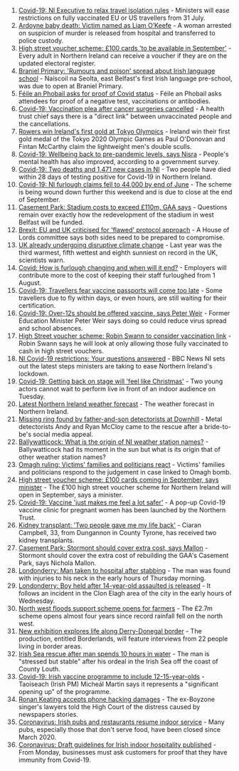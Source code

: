 1. [Covid-19: NI Executive to relax travel isolation rules](https://www.bbc.co.uk/news/uk-northern-ireland-58004816) - Ministers will ease restrictions on fully vaccinated EU or US travellers from 31 July.
2. [Ardoyne baby death: Victim named as Liam O’Keefe](https://www.bbc.co.uk/news/uk-northern-ireland-58009834) - A woman arrested on suspicion of murder is released from hospital and transferred to police custody.
3. [High street voucher scheme: £100 cards 'to be available in September'](https://www.bbc.co.uk/news/uk-northern-ireland-58012540) - Every adult in Northern Ireland can receive a voucher if they are on the updated electoral register.
4. [Braniel Primary: 'Rumours and poison' spread about Irish language school](https://www.bbc.co.uk/news/uk-northern-ireland-58010736) - Naíscoil na Seolta, east Belfast's first Irish language pre-school, was due to open at Braniel Primary.
5. [Féile an Phobail asks for proof of Covid status](https://www.bbc.co.uk/news/uk-northern-ireland-58016151) - Féile an Phobail asks attendees for proof of a negative test, vaccinations or antibodies.
6. [Covid-19: Vaccination plea after cancer surgeries cancelled](https://www.bbc.co.uk/news/uk-northern-ireland-58009128) - A health trust chief says there is a "direct link" between unvaccinated people and the cancellations.
7. [Rowers win Ireland's first gold at Tokyo Olympics](https://www.bbc.co.uk/sport/olympics/58007573) - Ireland win their first gold medal of the Tokyo 2020 Olympic Games as Paul O'Donovan and Fintan McCarthy claim the lightweight men's double sculls.
8. [Covid-19: Wellbeing back to pre-pandemic levels, says Nisra](https://www.bbc.co.uk/news/uk-northern-ireland-58012623) - People's mental health has also improved, according to a government survey.
9. [Covid-19: Two deaths and 1,471 new cases in NI](https://www.bbc.co.uk/news/uk-northern-ireland-58012627) - Two people have died within 28 days of testing positive for Covid-19 in Northern Ireland.
10. [Covid-19: NI furlough claims fell to 44,000 by end of June](https://www.bbc.co.uk/news/uk-northern-ireland-58009132) - The scheme is being wound down further this weekend and is due to close at the end of September.
11. [Casement Park: Stadium costs to exceed £110m, GAA says](https://www.bbc.co.uk/news/uk-northern-ireland-58005434) - Questions remain over exactly how the redevelopment of the stadium in west Belfast will be funded.
12. [Brexit: EU and UK criticised for 'flawed' protocol approach](https://www.bbc.co.uk/news/uk-northern-ireland-58004374) - A House of Lords committee says both sides need to be prepared to compromise.
13. [UK already undergoing disruptive climate change](https://www.bbc.co.uk/news/science-environment-57988023) - Last year was the third warmest, fifth wettest and eighth sunniest on record in the UK, scientists warn.
14. [Covid: How is furlough changing and when will it end?](https://www.bbc.co.uk/news/explainers-52135342) - Employers will contribute more to the cost of keeping their staff furloughed from 1 August.
15. [Covid-19: Travellers fear vaccine passports will come too late](https://www.bbc.co.uk/news/uk-northern-ireland-57998569) - Some travellers due to fly within days, or even hours, are still waiting for their certification.
16. [Covid-19: Over-12s should be offered vaccine, says Peter Weir](https://www.bbc.co.uk/news/uk-northern-ireland-57992080) - Former Education Minister Peter Weir says doing so could reduce virus spread and school absences.
17. [High Street voucher scheme: Robin Swann to consider vaccination link](https://www.bbc.co.uk/news/uk-northern-ireland-57981148) - Robin Swann says he will look at only allowing those fully vaccinated to cash in high street vouchers.
18. [NI Covid-19 restrictions: Your questions answered](https://www.bbc.co.uk/news/uk-northern-ireland-54117810) - BBC News NI sets out the latest steps ministers are taking to ease Northern Ireland's lockdown.
19. [Covid-19: Getting back on stage will 'feel like Christmas'](https://www.bbc.co.uk/news/uk-northern-ireland-57983830) - Two young actors cannot wait to perform live in front of an indoor audience on Tuesday.
20. [Latest Northern Ireland weather forecast](https://www.bbc.co.uk/news/uk-northern-ireland-26018439) - The weather forecast in Northern Ireland.
21. [Missing ring found by father-and-son detectorists at Downhill](https://www.bbc.co.uk/news/uk-northern-ireland-57975051) - Metal detectorists Andy and Ryan McCloy came to the rescue after a bride-to-be's social media appeal.
22. [Ballywatticock: What is the origin of NI weather station names?](https://www.bbc.co.uk/news/uk-northern-ireland-57914914) - Ballywatticock had its moment in the sun but what is its origin that of other weather station names?
23. [Omagh ruling: Victims' families and politicians react](https://www.bbc.co.uk/news/uk-northern-ireland-57940348) - Victims' families and politicians respond to the judgement in case linked to Omagh bomb.
24. [High street voucher scheme: £100 cards coming in September, says minister](https://www.bbc.co.uk/news/uk-northern-ireland-58012541) - The £100 high street voucher scheme for Northern Ireland will open in September, says a minister.
25. [Covid-19: Vaccine 'just makes me feel a lot safer'](https://www.bbc.co.uk/news/uk-northern-ireland-58004367) - A pop-up Covid-19 vaccine clinic for pregnant women has been launched by the Northern Trust.
26. [Kidney transplant: 'Two people gave me my life back'](https://www.bbc.co.uk/news/uk-northern-ireland-57916546) - Ciaran Campbell, 33, from Dungannon in County Tyrone, has received two kidney transplants.
27. [Casement Park: Stormont should cover extra cost, says Mallon](https://www.bbc.co.uk/news/uk-northern-ireland-57999752) - Stormont should cover the extra cost of rebuilding the GAA's Casement Park, says Nichola Mallon.
28. [Londonderry: Man taken to hospital after stabbing](https://www.bbc.co.uk/news/uk-northern-ireland-foyle-west-58010383) - The man was found with injuries to his neck in the early hours of Thursday morning.
29. [Londonderry: Boy held after 14-year-old assaulted is released](https://www.bbc.co.uk/news/uk-northern-ireland-foyle-west-58010382) - It follows an incident in the Clon Elagh area of the city in the early hours of Wednesday.
30. [North west floods support scheme opens for farmers](https://www.bbc.co.uk/news/uk-northern-ireland-foyle-west-57994970) - The £2.7m scheme opens almost four years since record rainfall fell on the north west.
31. [New exhibition explores life along Derry-Donegal border](https://www.bbc.co.uk/news/uk-northern-ireland-foyle-west-57885075) - The production, entitled Borderlands, will feature interviews from 22 people living in border areas.
32. [Irish Sea rescue after man spends 10 hours in water](https://www.bbc.co.uk/news/world-europe-57984521) - The man is "stressed but stable" after his ordeal in the Irish Sea off the coast of County Louth.
33. [Covid-19: Irish vaccine programme to include 12-15-year-olds](https://www.bbc.co.uk/news/world-europe-57984314) - Taoiseach (Irish PM) Micheál Martin says it represents a "significant opening up" of the programme.
34. [Ronan Keating accepts phone hacking damages](https://www.bbc.co.uk/news/entertainment-arts-57967494) - The ex-Boyzone singer's lawyers told the High Court of the distress caused by newspapers stories.
35. [Coronavirus: Irish pubs and restaurants resume indoor service](https://www.bbc.co.uk/news/world-europe-57965158) - Many pubs, especially those that don't serve food, have been closed since March 2020.
36. [Coronavirus: Draft guidelines for Irish indoor hospitality published](https://www.bbc.co.uk/news/world-europe-57949844) - From Monday, businesses must ask customers for proof that they have immunity from Covid-19.
